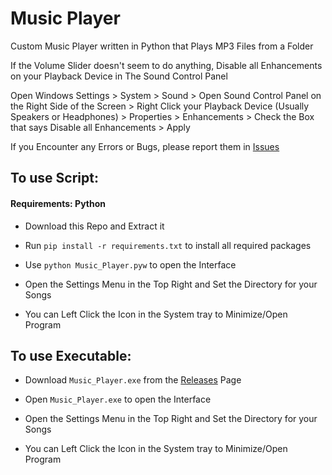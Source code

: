 # Music Player

Custom Music Player written in Python that Plays MP3 Files from a Folder

If the Volume Slider doesn't seem to do anything, Disable all Enhancements on your Playback Device in The Sound Control Panel

Open Windows Settings > System > Sound > Open Sound Control Panel on the Right Side of the Screen > Right Click your Playback Device (Usually Speakers or Headphones) > Properties > Enhancements > Check the Box that says Disable all Enhancements > Apply

If you Encounter any Errors or Bugs, please report them in [Issues](https://github.com/SyndiShanX/Music-Player/issues)

## To use Script:

#### Requirements: Python

* Download this Repo and Extract it

* Run `pip install -r requirements.txt` to install all required packages

* Use `python Music_Player.pyw` to open the Interface

* Open the Settings Menu in the Top Right and Set the Directory for your Songs

* You can Left Click the Icon in the System tray to Minimize/Open Program

## To use Executable:

* Download `Music_Player.exe` from the [Releases](https://github.com/SyndiShanX/Music-Player/releases) Page

* Open `Music_Player.exe` to open the Interface

* Open the Settings Menu in the Top Right and Set the Directory for your Songs

* You can Left Click the Icon in the System tray to Minimize/Open Program
